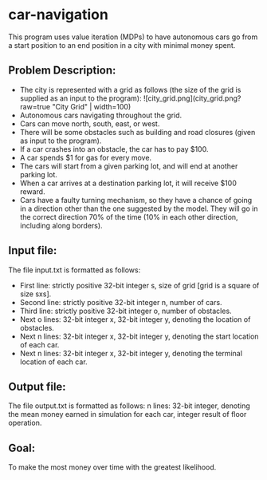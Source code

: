 # car-navigation
This program uses value iteration (MDPs) to have autonomous cars go from a start position to an end position in a city with minimal money spent.

## Problem Description:
- The city is represented with a grid as follows (the size of the grid is supplied as an input to the program):
![city_grid.png](city_grid.png?raw=true "City Grid" | width=100)
- Autonomous cars navigating throughout the grid.
- Cars can move north, south, east, or west.
- There will be some obstacles such as building and road closures (given as input to the program). 
- If a car crashes into an obstacle, the car has to pay $100.
- A car spends $1 for gas for every move.
- The cars will start from a given parking lot, and will end at another parking lot.
- When a car arrives at a destination parking lot, it will receive $100 reward.
- Cars have a faulty turning mechanism, so they have a chance of going in a direction other than the one suggested by the model. They will go in the correct direction 70% of the time (10% in each other direction, including along borders).

## Input file:
The file input.txt is formatted as follows:
  - First line: strictly positive 32-bit integer s, size of grid [grid is a square of size sxs].
  - Second line: strictly positive 32-bit integer n, number of cars.
  - Third line: strictly positive 32-bit integer o, number of obstacles.
  - Next o lines: 32-bit integer x, 32-bit integer y, denoting the location of obstacles.
  - Next n lines: 32-bit integer x, 32-bit integer y, denoting the start location of each car.
  - Next n lines: 32-bit integer x, 32-bit integer y, denoting the terminal location of each car.

## Output file:
The file output.txt is formatted as follows:
n lines: 32-bit integer, denoting the mean money earned in simulation for each car, integer result of floor operation.

## Goal:
To make the most money over time with the greatest likelihood.
